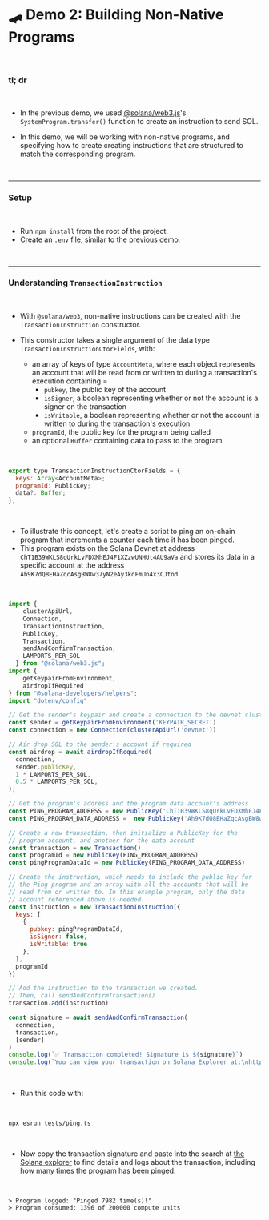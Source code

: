 # 🛹 Demo 2: Building Non-Native Programs


<br>

### tl; dr

<br>

* In the previous demo, we used [@solana/web3.js](https://solana-labs.github.io/solana-web3.js/)'s `SystemProgram.transfer()` function to create an instruction to send SOL.

* In this demo, we will be working with non-native programs, and specifying how to create  creating instructions that are structured to match the corresponding program.

<br>

---

### Setup

<br>

* Run `npm install` from the root of the project.
* Create an `.env` file, similar to the [previous demo](https://github.com/urani-labs/solana-dev-onboarding-rs/tree/main/demos/frontend/01_connecting_to_the_blockchain).


<br>

---


### Understanding `TransactionInstruction`

<br>

* With `@solana/web3`, non-native instructions can be created with the `TransactionInstruction` constructor. 

* This constructor takes a single argument of the data type `TransactionInstructionCtorFields`, with:
  - an array of keys of type `AccountMeta`, where each object represents an account that will be read from or written to during a transaction's execution containing =
    - `pubkey`, the public key of the account
    - `isSigner`, a boolean representing whether or not the account is a signer on the transaction
    - `isWritable`, a boolean representing whether or not the account is written to during the transaction's execution
  - `programId`, the public key for the program being called
  - an optional `Buffer` containing data to pass to the program


<br>

```javascript
export type TransactionInstructionCtorFields = {
  keys: Array<AccountMeta>;
  programId: PublicKey;
  data?: Buffer;
};
```

<br>

* To illustrate this concept, let's create a script to ping an on-chain program that increments a counter each time it has been pinged.
* This program exists on the Solana Devnet at address `ChT1B39WKLS8qUrkLvFDXMhEJ4F1XZzwUNHUt4AU9aVa` and stores its data in a specific account at the address `Ah9K7dQ8EHaZqcAsgBW8w37yN2eAy3koFmUn4x3CJtod`.


<br>

```javascript
import { 
    clusterApiUrl,
    Connection,
    TransactionInstruction,
    PublicKey,
    Transaction,
    sendAndConfirmTransaction,
    LAMPORTS_PER_SOL
  } from "@solana/web3.js";
import { 
    getKeypairFromEnvironment, 
    airdropIfRequired 
} from "@solana-developers/helpers";
import "dotenv/config"

// Get the sender's keypair and create a connection to the devnet cluster
const sender = getKeypairFromEnvironment('KEYPAIR_SECRET')
const connection = new Connection(clusterApiUrl('devnet'))

// Air drop SOL to the sender's account if required
const airdrop = await airdropIfRequired(
  connection,
  sender.publicKey,
  1 * LAMPORTS_PER_SOL,
  0.5 * LAMPORTS_PER_SOL,
);

// Get the program's address and the program data account's address
const PING_PROGRAM_ADDRESS = new PublicKey('ChT1B39WKLS8qUrkLvFDXMhEJ4F1XZzwUNHUt4AU9aVa')
const PING_PROGRAM_DATA_ADDRESS =  new PublicKey('Ah9K7dQ8EHaZqcAsgBW8w37yN2eAy3koFmUn4x3CJtod')

// Create a new transaction, then initialize a PublicKey for the 
// program account, and another for the data account
const transaction = new Transaction()
const programId = new PublicKey(PING_PROGRAM_ADDRESS)
const pingProgramDataId = new PublicKey(PING_PROGRAM_DATA_ADDRESS)

// Create the instruction, which needs to include the public key for 
// the Ping program and an array with all the accounts that will be 
// read from or written to. In this example program, only the data 
// account referenced above is needed.
const instruction = new TransactionInstruction({
  keys: [
    {
      pubkey: pingProgramDataId,
      isSigner: false,
      isWritable: true
    },
  ],
  programId
})

// Add the instruction to the transaction we created. 
// Then, call sendAndConfirmTransaction() 
transaction.add(instruction)

const signature = await sendAndConfirmTransaction(
  connection,
  transaction,
  [sender]
)
console.log(`✅ Transaction completed! Signature is ${signature}`)
console.log(`You can view your transaction on Solana Explorer at:\nhttps://explorer.solana.com/tx/${signature}?cluster=devnet`)
```

<br>

* Run this code with:

<br>

```shell
npx esrun tests/ping.ts
```

<br>

* Now copy the transaction signature and paste into the search at [the Solana explorer](https://explorer.solana.com/?cluster=devnet) to find details and logs about the transaction, including how many times the program has been pinged.

<br>

```shell
> Program logged: "Pinged 7982 time(s)!"
> Program consumed: 1396 of 200000 compute units
```